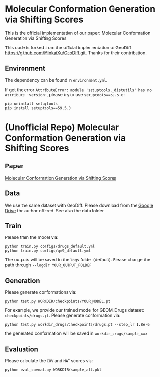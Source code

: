 # Molecular Conformation Generation via Shifting Scores

This is the official implementation of our paper: Molecular Conformation Generation via Shifting Scores

This code is forked from the official implementation of GeoDiff https://github.com/MinkaiXu/GeoDiff.git. Thanks for their contribution.

## Environment
The dependency can be found in `environment.yml`.

If get the error `AttributeError: module 'setuptools._distutils' has no attribute 'version'`, please try to use `setuptools==59.5.0`:
```
pip uninstall setuptools
pip install setuptools==59.5.0
```

# (Unofficial Repo) Molecular Conformation Generation via Shifting Scores

## Paper
[Molecular Conformation Generation via Shifting Scores](https://openreview.net/forum?id=IJBsKYXaH4)

## Data
We use the same dataset with GeoDiff. Please download from the [Google Drive](https://drive.google.com/drive/folders/1b0kNBtck9VNrLRZxg6mckyVUpJA5rBHh?usp=sharing) the author offered. See also the data folder. 

## Train
Please train the model via:
```
python train.py configs/drugs_default.yml
python train.py configs/qm9_default.yml
```

The outputs will be saved in the `logs` folder (default). Please change the path through `--logdir YOUR_OUTPUT_FOLDER`

## Generation
Please generate conformations via:
```
python test.py WORKDIR/checkpoints/YOUR_MODEL.pt
```

For example, we provide our trained model for GEOM_Drugs dataset: `checkpoints/drugs.pt`. Please generate conformation via:
```
python test.py workdir_drugs/checkpoints/drugs.pt --step_lr 1.8e-6
```
the generated conformation will be saved in `workdir_drugs/sample_xxx` 

## Evaluation
Please calculate the `COV` and `MAT` scores via:
```
python eval_covmat.py WORKDIR/sample_all.pkl
```
